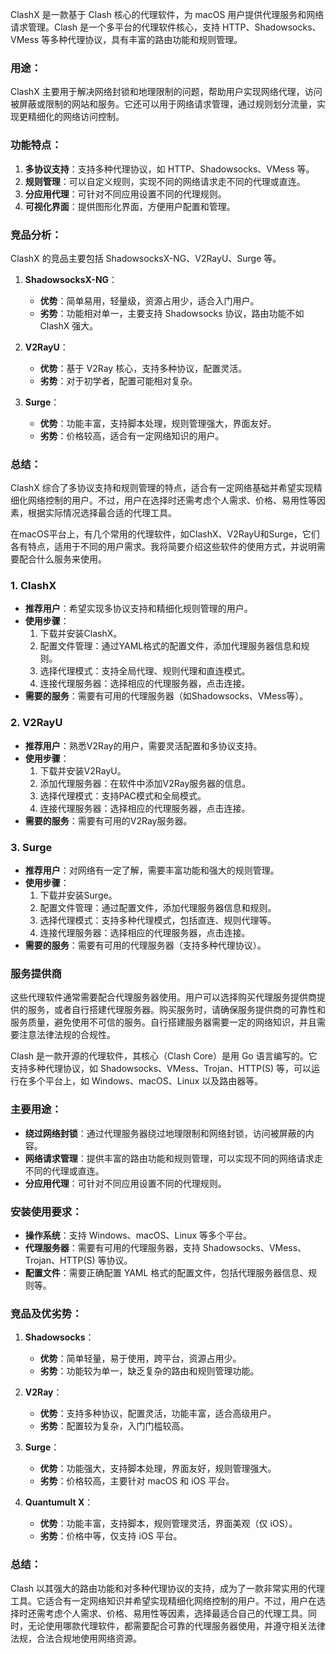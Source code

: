 ClashX 是一款基于 Clash 核心的代理软件，为 macOS 用户提供代理服务和网络请求管理。Clash 是一个多平台的代理软件核心，支持 HTTP、Shadowsocks、VMess 等多种代理协议，具有丰富的路由功能和规则管理。

### 用途：
ClashX 主要用于解决网络封锁和地理限制的问题，帮助用户实现网络代理，访问被屏蔽或限制的网站和服务。它还可以用于网络请求管理，通过规则划分流量，实现更精细化的网络访问控制。

### 功能特点：
1. **多协议支持**：支持多种代理协议，如 HTTP、Shadowsocks、VMess 等。
2. **规则管理**：可以自定义规则，实现不同的网络请求走不同的代理或直连。
3. **分应用代理**：可针对不同应用设置不同的代理规则。
4. **可视化界面**：提供图形化界面，方便用户配置和管理。

### 竞品分析：
ClashX 的竞品主要包括 ShadowsocksX-NG、V2RayU、Surge 等。

1. **ShadowsocksX-NG**：
   - **优势**：简单易用，轻量级，资源占用少，适合入门用户。
   - **劣势**：功能相对单一，主要支持 Shadowsocks 协议，路由功能不如 ClashX 强大。

2. **V2RayU**：
   - **优势**：基于 V2Ray 核心，支持多种协议，配置灵活。
   - **劣势**：对于初学者，配置可能相对复杂。

3. **Surge**：
   - **优势**：功能丰富，支持脚本处理，规则管理强大，界面友好。
   - **劣势**：价格较高，适合有一定网络知识的用户。

### 总结：
ClashX 综合了多协议支持和规则管理的特点，适合有一定网络基础并希望实现精细化网络控制的用户。不过，用户在选择时还需考虑个人需求、价格、易用性等因素，根据实际情况选择最合适的代理工具。


在macOS平台上，有几个常用的代理软件，如ClashX、V2RayU和Surge，它们各有特点，适用于不同的用户需求。我将简要介绍这些软件的使用方式，并说明需要配合什么服务来使用。

### 1. ClashX
- **推荐用户**：希望实现多协议支持和精细化规则管理的用户。
- **使用步骤**：
   1. 下载并安装ClashX。
   2. 配置文件管理：通过YAML格式的配置文件，添加代理服务器信息和规则。
   3. 选择代理模式：支持全局代理、规则代理和直连模式。
   4. 连接代理服务器：选择相应的代理服务器，点击连接。
- **需要的服务**：需要有可用的代理服务器（如Shadowsocks、VMess等）。

### 2. V2RayU
- **推荐用户**：熟悉V2Ray的用户，需要灵活配置和多协议支持。
- **使用步骤**：
   1. 下载并安装V2RayU。
   2. 添加代理服务器：在软件中添加V2Ray服务器的信息。
   3. 选择代理模式：支持PAC模式和全局模式。
   4. 连接代理服务器：选择相应的代理服务器，点击连接。
- **需要的服务**：需要有可用的V2Ray服务器。

### 3. Surge
- **推荐用户**：对网络有一定了解，需要丰富功能和强大的规则管理。
- **使用步骤**：
   1. 下载并安装Surge。
   2. 配置文件管理：通过配置文件，添加代理服务器信息和规则。
   3. 选择代理模式：支持多种代理模式，包括直连、规则代理等。
   4. 连接代理服务器：选择相应的代理服务器，点击连接。
- **需要的服务**：需要有可用的代理服务器（支持多种代理协议）。

### 服务提供商
这些代理软件通常需要配合代理服务器使用。用户可以选择购买代理服务提供商提供的服务，或者自行搭建代理服务器。购买服务时，请确保服务提供商的可靠性和服务质量，避免使用不可信的服务。自行搭建服务器需要一定的网络知识，并且需要注意法律法规的合规性。


Clash 是一款开源的代理软件，其核心（Clash Core）是用 Go 语言编写的。它支持多种代理协议，如 Shadowsocks、VMess、Trojan、HTTP(S) 等，可以运行在多个平台上，如 Windows、macOS、Linux 以及路由器等。

### 主要用途：

- **绕过网络封锁**：通过代理服务器绕过地理限制和网络封锁，访问被屏蔽的内容。
- **网络请求管理**：提供丰富的路由功能和规则管理，可以实现不同的网络请求走不同的代理或直连。
- **分应用代理**：可针对不同应用设置不同的代理规则。

### 安装使用要求：

- **操作系统**：支持 Windows、macOS、Linux 等多个平台。
- **代理服务器**：需要有可用的代理服务器，支持 Shadowsocks、VMess、Trojan、HTTP(S) 等协议。
- **配置文件**：需要正确配置 YAML 格式的配置文件，包括代理服务器信息、规则等。

### 竞品及优劣势：

1. **Shadowsocks**：
   - **优势**：简单轻量，易于使用，跨平台，资源占用少。
   - **劣势**：功能较为单一，缺乏复杂的路由和规则管理功能。

2. **V2Ray**：
   - **优势**：支持多种协议，配置灵活，功能丰富，适合高级用户。
   - **劣势**：配置较为复杂，入门门槛较高。

3. **Surge**：
   - **优势**：功能强大，支持脚本处理，界面友好，规则管理强大。
   - **劣势**：价格较高，主要针对 macOS 和 iOS 平台。

4. **Quantumult X**：
   - **优势**：功能丰富，支持脚本，规则管理灵活，界面美观（仅 iOS）。
   - **劣势**：价格中等，仅支持 iOS 平台。

### 总结：

Clash 以其强大的路由功能和对多种代理协议的支持，成为了一款非常实用的代理工具。它适合有一定网络知识并希望实现精细化网络控制的用户。不过，用户在选择时还需考虑个人需求、价格、易用性等因素，选择最适合自己的代理工具。同时，无论使用哪款代理软件，都需要配合可靠的代理服务器使用，并遵守相关法律法规，合法合规地使用网络资源。








